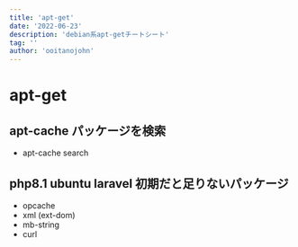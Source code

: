 ```yaml
---
title: 'apt-get'
date: '2022-06-23'
description: 'debian系apt-getチートシート'
tag: ''
author: 'ooitanojohn'
---
```


# apt-get

## apt-cache パッケージを検索

- apt-cache search

## php8.1 ubuntu laravel 初期だと足りないパッケージ

- opcache
- xml (ext-dom)
- mb-string
- curl
